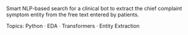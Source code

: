 Smart NLP-based search for a clinical bot to extract the chief complaint symptom entity from the free text entered by patients.

Topics: Python · EDA · Transformers · Entity Extraction
